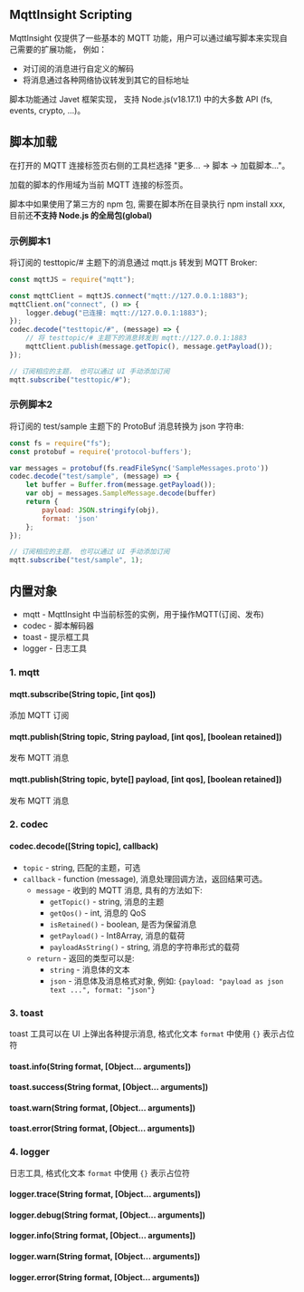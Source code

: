 MqttInsight Scripting
--
MqttInsight 仅提供了一些基本的 MQTT 功能，用户可以通过编写脚本来实现自己需要的扩展功能，
例如：

* 对订阅的消息进行自定义的解码
* 将消息通过各种网络协议转发到其它的目标地址

脚本功能通过 Javet 框架实现， 支持 Node.js(v18.17.1) 中的大多数 API (fs, events, crypto, ...)。

## 脚本加载

在打开的 MQTT 连接标签页右侧的工具栏选择 "更多... -> 脚本 -> 加载脚本..."。

加载的脚本的作用域为当前 MQTT 连接的标签页。

脚本中如果使用了第三方的 npm 包, 需要在脚本所在目录执行 npm install xxx, 目前还**不支持 Node.js 的全局包(global)**  

### 示例脚本1

将订阅的 testtopic/# 主题下的消息通过 mqtt.js 转发到 MQTT Broker:

```javascript
const mqttJS = require("mqtt");

const mqttClient = mqttJS.connect("mqtt://127.0.0.1:1883");
mqttClient.on("connect", () => {
    logger.debug("已连接: mqtt://127.0.0.1:1883");
});
codec.decode("testtopic/#", (message) => {
    // 将 testtopic/# 主题下的消息转发到 mqtt://127.0.0.1:1883
    mqttClient.publish(message.getTopic(), message.getPayload());
});

// 订阅相应的主题， 也可以通过 UI 手动添加订阅
mqtt.subscribe("testtopic/#");
```

### 示例脚本2

将订阅的 test/sample 主题下的 ProtoBuf 消息转换为 json 字符串:

```javascript
const fs = require("fs");
const protobuf = require('protocol-buffers');

var messages = protobuf(fs.readFileSync('SampleMessages.proto'))
codec.decode("test/sample", (message) => {
    let buffer = Buffer.from(message.getPayload());
    var obj = messages.SampleMessage.decode(buffer)
    return {
        payload: JSON.stringify(obj),
        format: 'json'
    };
});

// 订阅相应的主题， 也可以通过 UI 手动添加订阅
mqtt.subscribe("test/sample", 1);
```

## 内置对象

* mqtt - MqttInsight 中当前标签的实例，用于操作MQTT(订阅、发布)
* codec - 脚本解码器
* toast - 提示框工具
* logger - 日志工具

### 1. mqtt

#### mqtt.subscribe(String topic, [int qos])

添加 MQTT 订阅

#### mqtt.publish(String topic, String payload, [int qos], [boolean retained])

发布 MQTT 消息

#### mqtt.publish(String topic, byte[] payload, [int qos], [boolean retained])

发布 MQTT 消息

### 2. codec

#### codec.decode([String topic], callback)

* `topic` - string, 匹配的主题，可选
* `callback` - function (message), 消息处理回调方法，返回结果可选。 
    - `message` - 收到的 MQTT 消息, 具有的方法如下:
        - `getTopic()` - string, 消息的主题
        - `getQos()` - int, 消息的 QoS
        - `isRetained()` - boolean,  是否为保留消息
        - `getPayload()` - Int8Array, 消息的载荷
        - `payloadAsString()` - string, 消息的字符串形式的载荷
    - `return` - 返回的类型可以是:
        - `string` - 消息体的文本
        - `json` - 消息体及消息格式对象, 例如: `{payload: "payload as json text ...", format: "json"}`

### 3. toast

toast 工具可以在 UI 上弹出各种提示消息, 格式化文本 `format` 中使用 `{}` 表示占位符

#### toast.info(String format, [Object... arguments])

#### toast.success(String format, [Object... arguments])

#### toast.warn(String format, [Object... arguments])

#### toast.error(String format, [Object... arguments])


### 4. logger

日志工具, 格式化文本 `format` 中使用 `{}` 表示占位符

#### logger.trace(String format, [Object... arguments])

#### logger.debug(String format, [Object... arguments])

#### logger.info(String format, [Object... arguments])

#### logger.warn(String format, [Object... arguments])

#### logger.error(String format, [Object... arguments])
